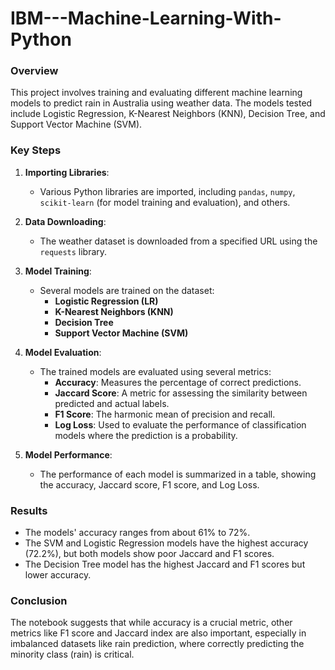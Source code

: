 # IBM---Machine-Learning-With-Python
### Overview

This project involves training and evaluating different machine learning models to predict rain in Australia using weather data. The models tested include Logistic Regression, K-Nearest Neighbors (KNN), Decision Tree, and Support Vector Machine (SVM).

### Key Steps

1. **Importing Libraries**: 
   - Various Python libraries are imported, including `pandas`, `numpy`, `scikit-learn` (for model training and evaluation), and others.

2. **Data Downloading**: 
   - The weather dataset is downloaded from a specified URL using the `requests` library.

3. **Model Training**:
   - Several models are trained on the dataset:
     - **Logistic Regression (LR)**
     - **K-Nearest Neighbors (KNN)**
     - **Decision Tree**
     - **Support Vector Machine (SVM)**

4. **Model Evaluation**:
   - The trained models are evaluated using several metrics:
     - **Accuracy**: Measures the percentage of correct predictions.
     - **Jaccard Score**: A metric for assessing the similarity between predicted and actual labels.
     - **F1 Score**: The harmonic mean of precision and recall.
     - **Log Loss**: Used to evaluate the performance of classification models where the prediction is a probability.

5. **Model Performance**:
   - The performance of each model is summarized in a table, showing the accuracy, Jaccard score, F1 score, and Log Loss.

### Results

- The models' accuracy ranges from about 61% to 72%.
- The SVM and Logistic Regression models have the highest accuracy (72.2%), but both models show poor Jaccard and F1 scores.
- The Decision Tree model has the highest Jaccard and F1 scores but lower accuracy.

### Conclusion

The notebook suggests that while accuracy is a crucial metric, other metrics like F1 score and Jaccard index are also important, especially in imbalanced datasets like rain prediction, where correctly predicting the minority class (rain) is critical.
